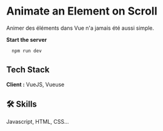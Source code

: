 # Animate an Element on Scroll

Animer des éléments dans Vue n'a jamais été aussi simple.

**Start the server**
```bash
  npm run dev
```

## Tech Stack

**Client :** VueJS, Vueuse

## 🛠 Skills
Javascript, HTML, CSS...



